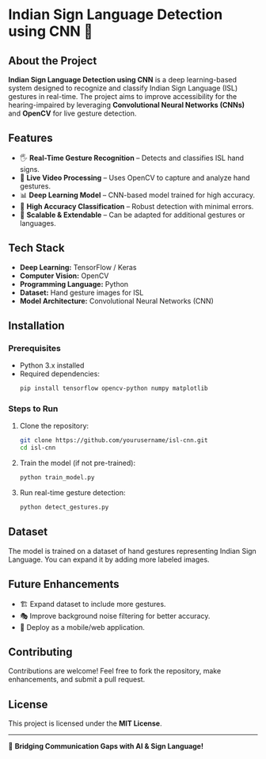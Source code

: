 # Indian Sign Language Detection using CNN 🤟

## About the Project
**Indian Sign Language Detection using CNN** is a deep learning-based system designed to recognize and classify Indian Sign Language (ISL) gestures in real-time. The project aims to improve accessibility for the hearing-impaired by leveraging **Convolutional Neural Networks (CNNs)** and **OpenCV** for live gesture detection.

## Features
- 🖐 **Real-Time Gesture Recognition** – Detects and classifies ISL hand signs.
- 🎥 **Live Video Processing** – Uses OpenCV to capture and analyze hand gestures.
- 📊 **Deep Learning Model** – CNN-based model trained for high accuracy.
- 🚀 **High Accuracy Classification** – Robust detection with minimal errors.
- 🔄 **Scalable & Extendable** – Can be adapted for additional gestures or languages.

## Tech Stack
- **Deep Learning:** TensorFlow / Keras
- **Computer Vision:** OpenCV
- **Programming Language:** Python
- **Dataset:** Hand gesture images for ISL
- **Model Architecture:** Convolutional Neural Networks (CNN)

## Installation
### Prerequisites
- Python 3.x installed
- Required dependencies:
  ```sh
  pip install tensorflow opencv-python numpy matplotlib
  ```

### Steps to Run
1. Clone the repository:
   ```sh
   git clone https://github.com/yourusername/isl-cnn.git
   cd isl-cnn
   ```
2. Train the model (if not pre-trained):
   ```sh
   python train_model.py
   ```
3. Run real-time gesture detection:
   ```sh
   python detect_gestures.py
   ```

## Dataset
The model is trained on a dataset of hand gestures representing Indian Sign Language. You can expand it by adding more labeled images.

## Future Enhancements
- 🏗️ Expand dataset to include more gestures.
- 🎭 Improve background noise filtering for better accuracy.
- 📱 Deploy as a mobile/web application.

## Contributing
Contributions are welcome! Feel free to fork the repository, make enhancements, and submit a pull request.

## License
This project is licensed under the **MIT License**.

---
🤝 **Bridging Communication Gaps with AI & Sign Language!**
